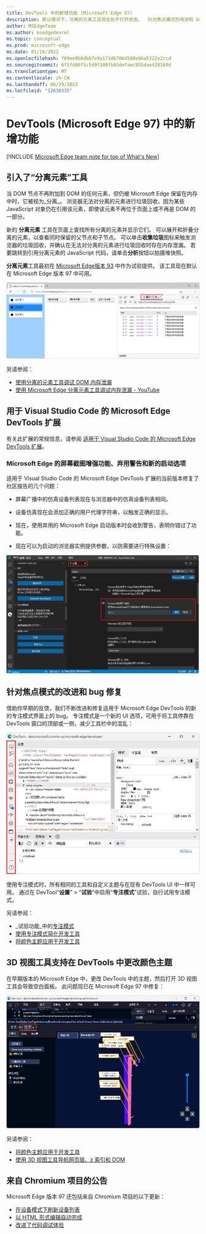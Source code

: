 ```yaml
---
title: DevTools 中的新增功能 (Microsoft Edge 97)
description: 默认情况下，分离的元素工具现在处于打开状态。  针对焦点模式的改进和 bug 修复。  3D 视图工具现在支持在 DevTools 中更改颜色主题。
author: MSEdgeTeam
ms.author: msedgedevrel
ms.topic: conceptual
ms.prod: microsoft-edge
ms.date: 01/14/2022
ms.openlocfilehash: f69ee9b0dbb7e9a173d6706d588e86a5222e2ccd
ms.sourcegitcommit: 6f5fd86f5c5d9f200fb83defaec955dae438169d
ms.translationtype: MT
ms.contentlocale: zh-CN
ms.lasthandoff: 06/29/2022
ms.locfileid: "12630335"
---
```

# <a name="whats-new-in-devtools-microsoft-edge-97"></a>DevTools (Microsoft Edge 97) 中的新增功能

[!INCLUDE [Microsoft Edge team note for top of What's New](../../includes/edge-whats-new-note.md)]


<!-- ====================================================================== -->
## <a name="introducing-the-detached-elements-tool"></a>引入了“分离元素”工具

<!-- Title: Check out the new Detached Elements tool -->
<!-- Subtitle: The new Detached Elements tool is now available by default in Microsoft Edge 97. -->

当 DOM 节点不再附加到 DOM 的任何元素，但仍被 Microsoft Edge 保留在内存中时，它被视为_分离_。  浏览器无法对分离的元素进行垃圾回收，因为某些 JavaScript 对象仍在引用该元素，即使该元素不再位于页面上或不再是 DOM 的一部分。

新的 **分离元素** 工具在页面上查找所有分离的元素并显示它们。  可以展开和折叠分离的元素，以查看同时保留的父节点和子节点。  可以单击**收集垃圾**图标来触发浏览器的垃圾回收，并确认在无法对分离的元素进行垃圾回收时存在内存泄漏。  若要跳转到引用分离元素的 JavaScript 代码，请单击**分析**按钮以拍摄堆快照。

**分离元素**工具最初在 [Microsoft Edge版本 93](../../2021/07/devtools.md#debug-dom-node-memory-leaks-with-the-new-detached-elements-tool) 中作为试验提供。  该工具现在默认在 Microsoft Edge 版本 97 中可用。

<!-- ![The Detached Elements tool.](../../media/2022/01/detached-elements-tool.png) -->
<!-- image too wide to be crisp inline; solution would be undock devtools then 1 or 2 images in series (DevTools then browser).  right-click works, but reverting to lightbox for now -->

![“分离元素”工具。](../../media/2022/01/detached-elements-tool.png)

另请参阅：
* [使用分离的元素工具调试 DOM 内存泄漏](../../../memory-problems/dom-leaks.md)
* [使用 Microsoft Edge 分离元素工具调试内存泄漏 - YouTube](https://www.youtube.com/watch?v=v2iy17ptmBk&ab_channel=MicrosoftEdge)


<!-- ====================================================================== -->
## <a name="microsoft-edge-devtools-extension-for-visual-studio-code"></a>用于 Visual Studio Code 的 Microsoft Edge DevTools 扩展

有关此扩展的常规信息，请参阅 [适用于 Visual Studio Code 的 Microsoft Edge DevTools 扩展](../../../../visual-studio-code/microsoft-edge-devtools-extension.md)。


<!-- ====================================================================== -->
### <a name="screencast-enhancements-deprecation-warnings-and-new-launch-options-for-microsoft-edge"></a>Microsoft Edge 的屏幕截图增强功能、弃用警告和新的启动选项

<!-- Title: Screeencast improvements and launch options for Microsoft Edge in the Visual Studio Code extension -->
<!-- Subtitle: The correct list of emulated devices is shown for the screeencast, the correct device emulation is displayed, and there are now launch arguments for the browser. -->

适用于 Visual Studio Code 的 Microsoft Edge DevTools 扩展的当前版本修复了社区报告的几个问题：

*  屏幕广播中的仿真设备列表现在与浏览器中的仿真设备列表相同。

*  设备仿真现在会添加正确的用户代理字符串，以触发正确的显示。

*  现在，使用弃用的 Microsoft Edge 启动版本时会收到警告，表明你错过了功能。

*  现在可以为启动的浏览器实例提供参数，以防需要进行特殊设置：

![用于指定 Microsoft Edge 启动参数的扩展设置。](../../media/2022/01/extension-settings-launch-arguments.png)

<!-- no See also needed -->


<!-- ====================================================================== -->
## <a name="improvements-and-bug-fixes-for-focus-mode"></a>针对焦点模式的改进和 bug 修复

<!-- Title: Have you tried Focus Mode? -->
<!-- Subtitle: To de-clutter and simplify the DevTools interface to focus on debugging web apps, enable Focus Mode in DevTools settings. -->

借助你早期的反馈，我们不断改进和修复适用于 Microsoft Edge DevTools 的新的专注模式界面上的 bug。  专注模式是一个新的 UI 选项，可用于将工具停靠在 DevTools 窗口的顶部或一侧，减少工具栏中的混乱：

![专注模式 UI。](../../media/2022/01/focus-mode.png)

使用专注模式时，所有相同的工具和自定义主题与在现有 DevTools UI 中一样可用。  通过在 DevTool“**设置**” > “**试验**”中启用“**专注模式**”试验，自行试用专注模式。

另请参阅：
* _试验功能_中的[专注模式](../../../experimental-features/index.md#focus-mode)
* [使用专注模式简化开发工具](../../../experimental-features/focus-mode.md)
* [将颜色主题应用于开发工具](../../../customize/theme.md)


<!-- ====================================================================== -->
## <a name="3d-view-tool-supports-changing-color-themes-in-devtools"></a>3D 视图工具支持在 DevTools 中更改颜色主题

<!-- Title: 3D View better integrates with different themes in DevTools -->
<!-- Subtitle: The 3D View tool now works when you select a different color theme in DevTools. -->

在早期版本的 Microsoft Edge 中，更改 DevTools 中的主题，然后打开 3D 视图工具会导致空白面板。  此问题现已在 Microsoft Edge 97 中修复：

![3D 视图工具现在支持更改颜色主题。](../../media/2022/01/3d-view-with-color-theme.png)

另请参阅：
* [将颜色主题应用于开发工具](../../../customize/theme.md)
* [使用 3D 视图工具导航网页层、z 索引和 DOM](../../../3d-view/index.md)


<!-- ====================================================================== -->
## <a name="announcements-from-the-chromium-project"></a>来自 Chromium 项目的公告

Microsoft Edge 版本 97 还包括来自 Chromium 项目的以下更新：

* [在设备模式下刷新设备列表](https://developer.chrome.com/blog/new-in-devtools-97/#device)
* [以 HTML 形式编辑自动完成](https://developer.chrome.com/blog/new-in-devtools-97/#code-completion)
* [改进了代码调试体验](https://developer.chrome.com/blog/new-in-devtools-97/#debugging)


<!-- > [!NOTE]
> Portions of this page are modifications based on work created and [shared by Google](https://developers.google.com/terms/site-policies) and used according to terms described in the [Creative Commons Attribution 4.0 International License](https://creativecommons.org/licenses/by/4.0).
> The original page for announcements from the Chromium project is [What's New in DevTools (Chrome 97)](https://developer.chrome.com/blog/new-in-devtools-97) and is authored by [Jecelyn Yeen](https://developers.google.com/web/resources/contributors#jecelynyeen) (Developer advocate working on Chrome DevTools at Google).

[![Creative Commons License.](../../../../media/cc-logo/88x31.png)](https://creativecommons.org/licenses/by/4.0)
This work is licensed under a [Creative Commons Attribution 4.0 International License](https://creativecommons.org/licenses/by/4.0). -->

